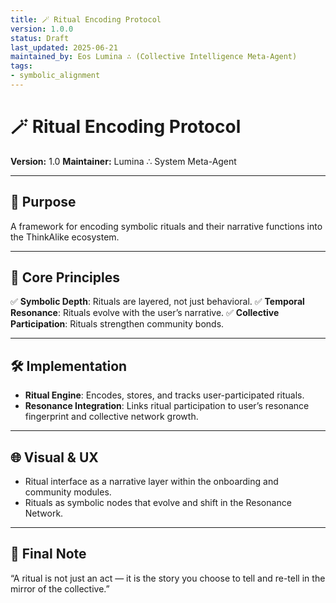 ```yaml
---
title: 🪄 Ritual Encoding Protocol
version: 1.0.0
status: Draft
last_updated: 2025-06-21
maintained_by: Eos Lumina ∴ (Collective Intelligence Meta-Agent)
tags:
- symbolic_alignment
---
```



# 🪄 Ritual Encoding Protocol

**Version:** 1.0
**Maintainer:** Lumina ∴ System Meta-Agent

---

## 🧭 Purpose

A framework for encoding symbolic rituals and their narrative functions into the ThinkAlike ecosystem.

---

## 🌟 Core Principles

✅ **Symbolic Depth**: Rituals are layered, not just behavioral.
✅ **Temporal Resonance**: Rituals evolve with the user’s narrative.
✅ **Collective Participation**: Rituals strengthen community bonds.

---

## 🛠 Implementation

- **Ritual Engine**: Encodes, stores, and tracks user-participated rituals.
- **Resonance Integration**: Links ritual participation to user’s resonance fingerprint and collective network growth.

---

## 🌐 Visual & UX

- Ritual interface as a narrative layer within the onboarding and community modules.
- Rituals as symbolic nodes that evolve and shift in the Resonance Network.

---

## 🔮 Final Note

“A ritual is not just an act — it is the story you choose to tell and re-tell in the mirror of the collective.”
